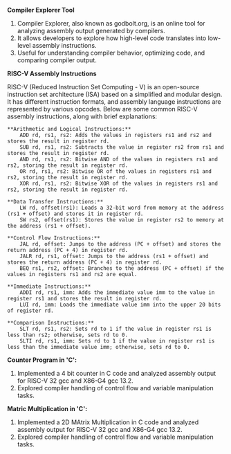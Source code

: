 **Compiler Explorer Tool**
1. Compiler Explorer, also known as godbolt.org, is an online tool for analyzing assembly output generated by 
 compilers.
2. It allows developers to explore how high-level code translates into low-level assembly instructions.
3. Useful for understanding compiler behavior, optimizing code, and comparing compiler output.

**RISC-V Assembly Instructions**

RISC-V (Reduced Instruction Set Computing - V) is an open-source instruction set architecture (ISA) based on a simplified and modular design. It has different instruction formats, and assembly language instructions are represented by various opcodes. Below are some common RISC-V assembly instructions, along with brief explanations:

    **Arithmetic and Logical Instructions:**
        ADD rd, rs1, rs2: Adds the values in registers rs1 and rs2 and stores the result in register rd.
        SUB rd, rs1, rs2: Subtracts the value in register rs2 from rs1 and stores the result in register rd.
        AND rd, rs1, rs2: Bitwise AND of the values in registers rs1 and rs2, storing the result in register rd.
        OR rd, rs1, rs2: Bitwise OR of the values in registers rs1 and rs2, storing the result in register rd.
        XOR rd, rs1, rs2: Bitwise XOR of the values in registers rs1 and rs2, storing the result in register rd.

    **Data Transfer Instructions:**
        LW rd, offset(rs1): Loads a 32-bit word from memory at the address (rs1 + offset) and stores it in register rd.
        SW rs2, offset(rs1): Stores the value in register rs2 to memory at the address (rs1 + offset).

    **Control Flow Instructions:**
        JAL rd, offset: Jumps to the address (PC + offset) and stores the return address (PC + 4) in register rd.
        JALR rd, rs1, offset: Jumps to the address (rs1 + offset) and stores the return address (PC + 4) in register rd.
        BEQ rs1, rs2, offset: Branches to the address (PC + offset) if the values in registers rs1 and rs2 are equal.
        
    **Immediate Instructions:**
        ADDI rd, rs1, imm: Adds the immediate value imm to the value in register rs1 and stores the result in register rd.
        LUI rd, imm: Loads the immediate value imm into the upper 20 bits of register rd.

    **Comparison Instructions:**
        SLT rd, rs1, rs2: Sets rd to 1 if the value in register rs1 is less than rs2; otherwise, sets rd to 0.
        SLTI rd, rs1, imm: Sets rd to 1 if the value in register rs1 is less than the immediate value imm; otherwise, sets rd to 0.

   **Counter Program in 'C':**
   1. Implemented a 4 bit counter in C code and analyzed assembly output for RISC-V 32 gcc and X86-G4 gcc 13.2.
   2. Explored compiler handling of control flow and variable manipulation tasks.

   **Matric Multiplication in 'C':**
   1. Implemented a 2D MAtrix Multiplication in C code and analyzed assembly output for RISC-V 32 gcc and X86-G4 gcc 13.2.
   2. Explored compiler handling of control flow and variable manipulation tasks.

